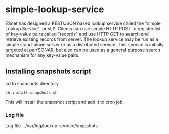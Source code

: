 # simple-lookup-service
ESnet has designed a REST/JSON based lookup service called the "simple Lookup Service", or sLS. Clients can use simple HTTP POST to register list of key-value pairs called "records" and use HTTP GET to search and retrieve existing records from server. The lookup service may be run as a simple stand-alone server or as a distributed service. This service is initially targeted at perfSONAR, but also can be used as a general purpose search mechanism for any key-value pairs.



## Installing snapshots script
cd to snapshots directory

`sh install-snapshots.sh`

This will install the snapshot script and add it to cron job.

### Log file
Log file - /var/log/lookup-service/snapshots


